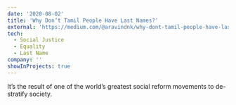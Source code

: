 ```yaml
---
date: '2020-08-02'
title: 'Why Don’t Tamil People Have Last Names?'
external: 'https://medium.com/@aravindnk/why-dont-tamil-people-have-last-names-2d15a6490abc'
tech:
  - Social Justice
  - Equality
  - Last Name
company: ''
showInProjects: true
---
```

It’s the result of one of the world’s greatest social reform movements to de-stratify society.
